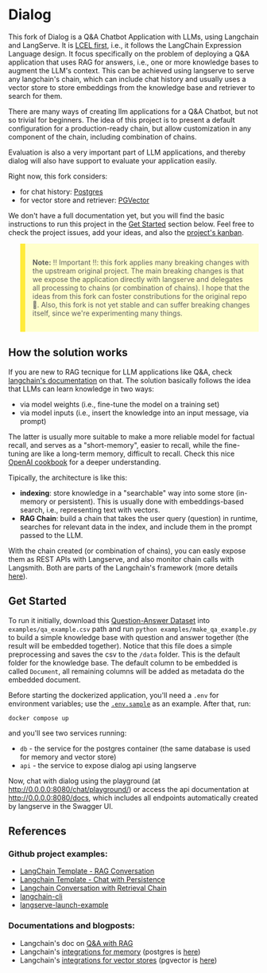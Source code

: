 # Dialog

This fork of Dialog is a Q&amp;A Chatbot Application with LLMs, using Langchain and LangServe. It is [LCEL first](https://python.langchain.com/docs/expression_language/), i.e., it follows the LangChain Expression Language design. It focus specifically on the problem of deploying a Q&A application that uses RAG for answers, i.e., one or more knowledge bases to augment the LLM's context. This can be achieved using langserve to serve any langchain's chain, which can include chat history and usually uses a vector store to store embeddings from the knowledge base and retriever to search for them. 

There are many ways of creating llm applications for a Q&A Chatbot, but not so trivial for beginners. The idea of this project is to present a default configuration for a production-ready chain, but allow customization in any component of the chain, including combination of chains.

Evaluation is also a very important part of LLM applications, and thereby dialog will also have support to evaluate your application easily.

Right now, this fork considers:
- for chat history: [Postgres](https://python.langchain.com/docs/integrations/memory/postgres_chat_message_history/)
- for vector store and retriever: [PGVector](https://python.langchain.com/docs/integrations/vectorstores/pgvector/)

We don't have a full documentation yet, but you will find the basic instructions to run this project in the [Get Started](#get-started) section below. Feel free to check the project issues, add your ideas, and also the [project's kanban](https://github.com/users/lgabs/projects/2).

<blockquote style="background-color: #ffffcc; border-left: 10px solid #ffeb3b; padding: 15px;">
  <p><strong>Note:</strong> ‼️ Important ‼️: this fork applies many breaking changes with the upstream original project. The main breaking changes is that we expose the application directly with langserve and delegates all processing to chains (or combination of chains). I hope that the ideas from this fork can foster constributions for the original repo 🙏. Also, this fork is not yet stable and can suffer breaking changes itself, since we're experimenting many things. </p>
</blockquote>

## How the solution works

If you are new to RAG tecnique for LLM applications like Q&A, check [langchain's documentation](https://python.langchain.com/docs/use_cases/question_answering/) on that. The solution basically follows the idea that LLMs can learn knowledge in two ways: 
- via model weights (i.e., fine-tune the model on a training set)
- via model inputs (i.e., insert the knowledge into an input message, via prompt)

The latter is usually more suitable to make a more reliable model for factual recall, and serves as a "short-memory", easier to recall, while the fine-tuning are like a long-term memory, difficult to recall. Check this nice [OpenAI cookbook](https://github.com/openai/openai-cookbook/blob/main/examples/Question_answering_using_embeddings.ipynb) for a deeper understanding.

Tipically, the architecture is like this:
- **indexing**: store knowledge in a "searchable" way into some store (in-memory or persistent). This is usually done with embeddings-based search, i.e., representing text with vectors.
- **RAG Chain**: build a chain that takes the user query (question) in runtime, searches for relevant data in the index, and include them in the prompt passed to the LLM.

With the chain created (or combination of chains), you can easly expose them as REST APIs with Langserve, and also monitor chain calls with Langsmith. Both are parts of the Langchain's framework (more details [here](https://python.langchain.com/docs/get_started/introduction/#get-started)).

## Get Started

To run it initially, download this [Question-Answer Dataset](https://www.kaggle.com/datasets/rtatman/questionanswer-dataset?resource=download&select=S08_question_answer_pairs.txt) into `examples/qa_example.csv` path and run `python examples/make_qa_example.py` to build a simple knowledge base with question and answer together (the result will be embedded together). Notice that this file does a simple preprocessing and saves the csv to the `/data` folder. This is the default folder for the knowledge base. The default column to be embedded is called `Document`, all remaining columns will be added as metadata do the embedded document.

Before starting the dockerized application, you'll need a `.env` for environment variables; use the [`.env.sample`](https://github.com/lgabs/dialog/blob/main/.env.sample) as an example. After that, run:
```
docker compose up
```

and you'll see two services running:
- `db` - the service for the postgres container (the same database is used for memory and vector store)
- `api` - the service to expose dialog api using langserve

Now, chat with dialog using the playground (at http://0.0.0.0:8080/chat/playground/) or access the api documentation at http://0.0.0.0:8080/docs, which includes all endpoints automatically created by langserve in the Swagger UI.


## References
### Github project examples:
  - [LangChain Template - RAG Conversation](https://github.com/langchain-ai/langchain/tree/master/templates/rag-conversation)
  - [Langchain Template - Chat with Persistence](https://github.com/langchain-ai/langserve/blob/main/examples/chat_with_persistence/server.py)
  - [Langchain Conversation with Retrieval Chain](https://github.com/langchain-ai/langserve/blob/main/examples/conversational_retrieval_chain/server.py)
  - [langchain-cli](https://github.com/langchain-ai/langchain/blob/master/libs/cli/DOCS.md)
  - [langserve-launch-example](https://github.com/langchain-ai/langserve-launch-example)
### Documentations and blogposts:
  - Langchain's doc on [Q&A with RAG](https://python.langchain.com/docs/use_cases/question_answering/)
  - Langchain's [integrations for memory](https://python.langchain.com/docs/integrations/memory/) (postgres is [here](https://python.langchain.com/docs/integrations/memory/postgres_chat_message_history/))
  - Langchain's [integrations for vector stores](https://python.langchain.com/docs/integrations/vectorstores/) (pgvector is [here](https://python.langchain.com/docs/integrations/vectorstores/pgvector/))
